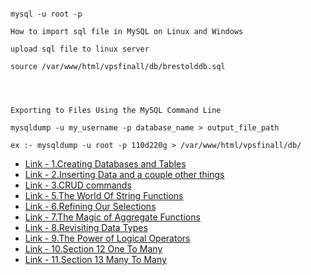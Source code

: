 
```

mysql -u root -p

How to import sql file in MySQL on Linux and Windows

upload sql file to linux server 

source /var/www/html/vpsfinall/db/brestolddb.sql



```

```

Exporting to Files Using the MySQL Command Line

mysqldump -u my_username -p database_name > output_file_path

ex :- mysqldump -u root -p 110d220g > /var/www/html/vpsfinall/db/

```


<ul> 


<li> 
<a href="https://github.com/kadawatha/mysql-guid/blob/master/0_Creating_Databases_and_Tables.md"> 
Link - 1.Creating Databases and Tables 
</a>
</li>

<li> 
<a href="https://github.com/kadawatha/mysql-guid/blob/master/1_Inserting_Data_and_a_couple_other_things.md"> Link - 2.Inserting Data and a couple other things </a>
</li>

<li>
 <a href="https://github.com/kadawatha/mysql-guid/blob/master/2_CRUD_commmands.md"> Link - 3.CRUD commands</a>
</li>
 


<li> <a href="https://github.com/kadawatha/mysql-guid/blob/master/3_The_World_Of_String_Functions.md"> Link - 5.The World Of String Functions</a></li>

<li> <a href="https://github.com/kadawatha/mysql-guid/blob/master/4_Refining_Our_Selections.md"> Link - 6.Refining Our Selections</a></li>

<li> <a href="https://github.com/kadawatha/mysql-guid/blob/master/5_The_Magic_of_Aggregate_Functions.md"> Link - 7.The Magic of Aggregate Functions</a></li>

<li> <a href="https://github.com/kadawatha/mysql-guid/blob/master/6_Revisiting_Data_Types.md"> Link - 8.Revisiting Data Types</a></li>

<li> <a href="https://github.com/kadawatha/mysql-guid/blob/master/7_The_Power_of_Logical_Operators.md"> Link - 9.The Power of Logical Operators</a></li>

<li> <a href="https://github.com/kadawatha/mysql-guid/blob/master/8_One_To_Many.md"> Link - 10.Section 12 One To Many</a></li>

<li> <a href="https://github.com/kadawatha/mysql-guid/blob/master/9_Many_To-Many.md"> Link - 11.Section 13 Many To Many</a></li>


</ul>

 
 
 
 
 
 
 
 
 
 
 
